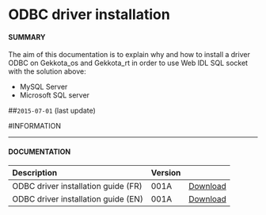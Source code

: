 # ODBC driver installation

#### **SUMMARY**
The aim of this documentation is to explain why and how to install a driver ODBC on Gekkota_os and  Gekkota_rt in order to use Web IDL SQL socket with the solution above:

- MySQL Server
- Microsoft SQL server

##`2015-07-01` (last update)

#INFORMATION
***********************************************************************
#### **DOCUMENTATION**
| Description                                                                      | Version |                 |
| :------------------------------------------------------------------------------- | :-------| :-------------- |
| ODBC driver installation guide (FR)                                       | 001A    | [Download](https://github.com/innes-labs/archives/downloads/application-notes/installation-d'un-driver-odbc-sur-une-plateforme-windows-note-d'application-001A_fr.pdf) |
| ODBC driver installation guide (EN)                                              | 001A    | [Download](https://github.com/innes-labs/archives/downloads/application-notes/installation-of-ODBC-driver-on-Windows-platform-Application-note-001A_en.pdf) |



